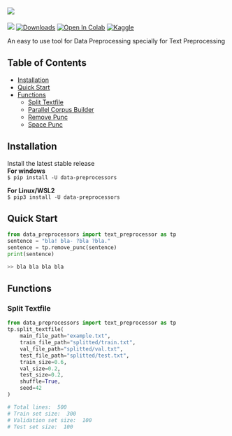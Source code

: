 <h1>
    <img src="https://github.com/MusfiqDehan/data-preprocessors/raw/master/branding/logo.png">
</h1>

<!-- Badges -->

[![](https://img.shields.io/pypi/v/data-preprocessors.svg)](https://pypi.org/project/data-preprocessors/)
[![Downloads](https://img.shields.io/pypi/dm/data-preprocessors)](https://pepy.tech/project/data-preprocessors)
[![Open In Colab](https://colab.research.google.com/assets/colab-badge.svg)](https://colab.research.google.com/drive/1mJuRfIz__uS3xoFaBsFn5mkLE418RU19?usp=sharing)
[![Kaggle](https://kaggle.com/static/images/open-in-kaggle.svg)](https://kaggle.com/kernels/welcome?src=https://github.com/keras-team/keras-io/blob/master/examples/vision/ipynb/mnist_convnet.ipynb)

<p>
    An easy to use tool for Data Preprocessing specially for Text Preprocessing
</p>

## **Table of Contents**
- [Installation](#installation)
- [Quick Start](#quick-start)
- [Functions](#functions)
    - [Split Textfile](#split-textfile)
    - [Parallel Corpus Builder](#parallel-corpus-builder)
    - [Remove Punc](#remove-punc)
    - [Space Punc](#space-punc)

## **Installation**
Install the latest stable release<br>
**For windows**<br>
`$ pip install -U data-preprocessors`

**For Linux/WSL2**<br>
`$ pip3 install -U data-preprocessors`

## **Quick Start**
```python
from data_preprocessors import text_preprocessor as tp
sentence = "bla! bla- ?bla ?bla."
sentence = tp.remove_punc(sentence)
print(sentence)

>> bla bla bla bla
```

## **Functions**
### Split Textfile

```python
from data_preprocessors import text_preprocessor as tp
tp.split_textfile(
    main_file_path="example.txt",
    train_file_path="splitted/train.txt",
    val_file_path="splitted/val.txt",
    test_file_path="splitted/test.txt",
    train_size=0.6,
    val_size=0.2,
    test_size=0.2,
    shuffle=True,
    seed=42
)

# Total lines:  500
# Train set size:  300
# Validation set size:  100
# Test set size:  100
```

